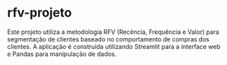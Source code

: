 # rfv-projeto
Este projeto utiliza a metodologia RFV (Recência, Frequência e Valor) para segmentação de clientes baseado no comportamento de compras dos clientes. A aplicação é construída utilizando Streamlit para a interface web e Pandas para manipulação de dados.
